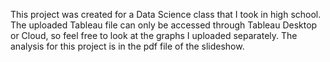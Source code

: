 This project was created for a Data Science class that I took in high school. 
The uploaded Tableau file can only be accessed through Tableau Desktop or Cloud, so feel free to look at the graphs I uploaded separately.
The analysis for this project is in the pdf file of the slideshow.
